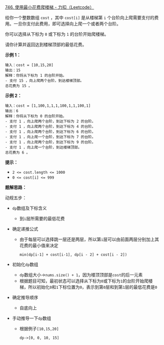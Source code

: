 [746. 使用最小花费爬楼梯 - 力扣（Leetcode）](https://leetcode.cn/problems/min-cost-climbing-stairs/description/)

给你一个整数数组 `cost` ，其中 `cost[i]` 是从楼梯第 `i` 个台阶向上爬需要支付的费用。一旦你支付此费用，即可选择向上爬一个或者两个台阶。

你可以选择从下标为 `0` 或下标为 `1` 的台阶开始爬楼梯。

请你计算并返回达到楼梯顶部的最低花费。

 

**示例 1：**

```
输入：cost = [10,15,20]
输出：15
解释：你将从下标为 1 的台阶开始。
- 支付 15 ，向上爬两个台阶，到达楼梯顶部。
总花费为 15 。
```

**示例 2：**

```
输入：cost = [1,100,1,1,1,100,1,1,100,1]
输出：6
解释：你将从下标为 0 的台阶开始。
- 支付 1 ，向上爬两个台阶，到达下标为 2 的台阶。
- 支付 1 ，向上爬两个台阶，到达下标为 4 的台阶。
- 支付 1 ，向上爬两个台阶，到达下标为 6 的台阶。
- 支付 1 ，向上爬一个台阶，到达下标为 7 的台阶。
- 支付 1 ，向上爬两个台阶，到达下标为 9 的台阶。
- 支付 1 ，向上爬一个台阶，到达楼梯顶部。
总花费为 6 。
```

 

**提示：**

- `2 <= cost.length <= 1000`
- `0 <= cost[i] <= 999`

**题解思路：**

动规五步：

- `dp`数组及下标含义

  - 到`i`层所需要的最低花费

- 确定递推公式

  - 由于每层可以选择跳一层还是两层，所以第`i`层可以由前面两层分别加上其花费的最小值来决定

    `min(dp[i-1] + cost[i-1], dp[i - 2] + cost[i - 2])`

- 初始化`dp`数组

  - `dp`数组大小->`nums.size() + 1`，因为楼顶顶部是`cost`的后一元素
  - 根据题目可知，最初状态可以选择从下标为`0`或下标为`1`的台阶开始爬楼梯，所以初始化`0`和`1`下标位置为`0`，表示到第`0`层和到第`1`层的最低花费是`0`

- 确定推导顺序

  - 自底向上

- 手动推导一下`dp`数组

  - 根据例子`[10,15,20]`

    `dp->[0, 0, 10, 15]`